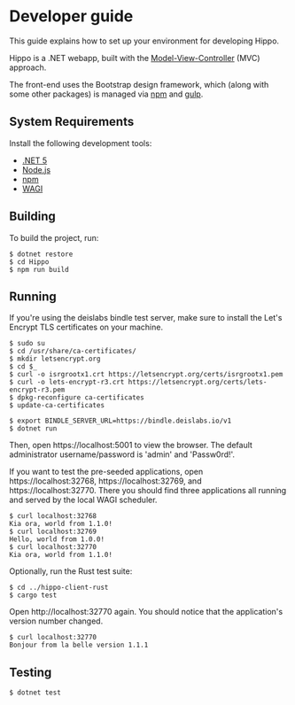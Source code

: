 # Developer guide

This guide explains how to set up your environment for developing Hippo.

Hippo is a .NET webapp, built with the [Model-View-Controller](https://docs.microsoft.com/en-us/aspnet/core/tutorials/first-mvc-app/start-mvc?view=aspnetcore-5.0&tabs=visual-studio) (MVC) approach.

The front-end uses the Bootstrap design framework, which (along with some other packages) is managed via [npm](https://www.npmjs.com/) and [gulp](https://gulpjs.com/).

## System Requirements

Install the following development tools:

- [.NET 5](https://dot.net/)
- [Node.js](https://nodejs.org/en/download/)
- [npm](https://www.npmjs.com/get-npm)
- [WAGI](https://github.com/deislabs/wagi)

## Building

To build the project, run:

```console
$ dotnet restore
$ cd Hippo
$ npm run build
```

## Running

If you're using the deislabs bindle test server, make sure to install the Let's Encrypt TLS
certificates on your machine.

```console
$ sudo su
$ cd /usr/share/ca-certificates/
$ mkdir letsencrypt.org
$ cd $_
$ curl -o isrgrootx1.crt https://letsencrypt.org/certs/isrgrootx1.pem
$ curl -o lets-encrypt-r3.crt https://letsencrypt.org/certs/lets-encrypt-r3.pem
$ dpkg-reconfigure ca-certificates
$ update-ca-certificates
```

```console
$ export BINDLE_SERVER_URL=https://bindle.deislabs.io/v1
$ dotnet run
```

Then, open https://localhost:5001 to view the browser. The
default administrator username/password is 'admin' and 'Passw0rd!'.

If you want to test the pre-seeded applications, open https://localhost:32768,
https://localhost:32769, and https://localhost:32770. There you should find
three applications all running and served by the local WAGI scheduler.

```console
$ curl localhost:32768
Kia ora, world from 1.1.0!
$ curl localhost:32769
Hello, world from 1.0.0!
$ curl localhost:32770
Kia ora, world from 1.1.0!
```

Optionally, run the Rust test suite:

```console
$ cd ../hippo-client-rust
$ cargo test
```

Open http://localhost:32770 again. You should notice that the application's
version number changed.

```console
$ curl localhost:32770
Bonjour from la belle version 1.1.1
```

## Testing

```console
$ dotnet test
```
